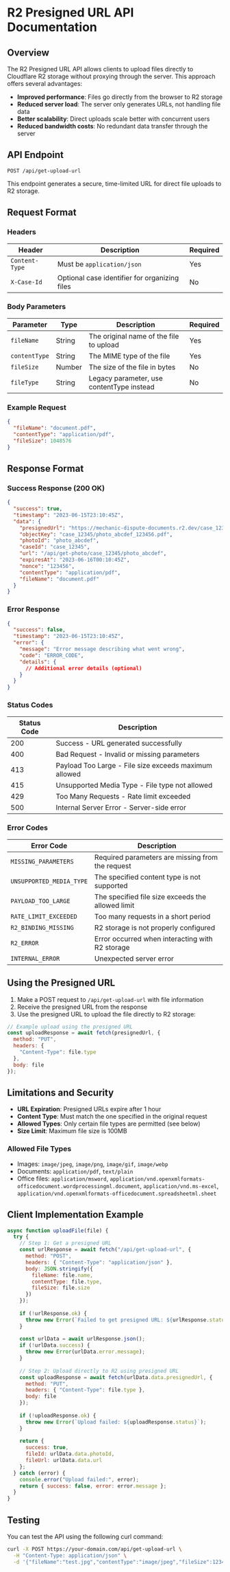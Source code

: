 # R2 Presigned URL API Documentation

## Overview

The R2 Presigned URL API allows clients to upload files directly to Cloudflare R2 storage without proxying through the server. This approach offers several advantages:

- **Improved performance**: Files go directly from the browser to R2 storage
- **Reduced server load**: The server only generates URLs, not handling file data
- **Better scalability**: Direct uploads scale better with concurrent users
- **Reduced bandwidth costs**: No redundant data transfer through the server

## API Endpoint

```
POST /api/get-upload-url
```

This endpoint generates a secure, time-limited URL for direct file uploads to R2 storage.

## Request Format

### Headers

| Header          | Description                                           | Required |
|-----------------|-------------------------------------------------------|----------|
| `Content-Type`  | Must be `application/json`                            | Yes      |
| `X-Case-Id`     | Optional case identifier for organizing files         | No       |

### Body Parameters

| Parameter     | Type     | Description                               | Required |
|---------------|----------|-------------------------------------------|----------|
| `fileName`    | String   | The original name of the file to upload   | Yes      |
| `contentType` | String   | The MIME type of the file                 | Yes      |
| `fileSize`    | Number   | The size of the file in bytes             | No       |
| `fileType`    | String   | Legacy parameter, use contentType instead | No       |

### Example Request

```json
{
  "fileName": "document.pdf",
  "contentType": "application/pdf",
  "fileSize": 1048576
}
```

## Response Format

### Success Response (200 OK)

```json
{
  "success": true,
  "timestamp": "2023-06-15T23:10:45Z",
  "data": {
    "presignedUrl": "https://mechanic-dispute-documents.r2.dev/case_12345/photo_abcdef_123456.pdf?token=...",
    "objectKey": "case_12345/photo_abcdef_123456.pdf",
    "photoId": "photo_abcdef",
    "caseId": "case_12345",
    "url": "/api/get-photo/case_12345/photo_abcdef",
    "expiresAt": "2023-06-16T00:10:45Z",
    "nonce": "123456",
    "contentType": "application/pdf",
    "fileName": "document.pdf"
  }
}
```

### Error Response

```json
{
  "success": false,
  "timestamp": "2023-06-15T23:10:45Z",
  "error": {
    "message": "Error message describing what went wrong",
    "code": "ERROR_CODE",
    "details": {
      // Additional error details (optional)
    }
  }
}
```

### Status Codes

| Status Code | Description                                            |
|-------------|--------------------------------------------------------|
| 200         | Success - URL generated successfully                   |
| 400         | Bad Request - Invalid or missing parameters            |
| 413         | Payload Too Large - File size exceeds maximum allowed  |
| 415         | Unsupported Media Type - File type not allowed         |
| 429         | Too Many Requests - Rate limit exceeded                |
| 500         | Internal Server Error - Server-side error              |

### Error Codes

| Error Code               | Description                                       |
|--------------------------|---------------------------------------------------|
| `MISSING_PARAMETERS`     | Required parameters are missing from the request  |
| `UNSUPPORTED_MEDIA_TYPE` | The specified content type is not supported       |
| `PAYLOAD_TOO_LARGE`      | The specified file size exceeds the allowed limit |
| `RATE_LIMIT_EXCEEDED`    | Too many requests in a short period               |
| `R2_BINDING_MISSING`     | R2 storage is not properly configured             |
| `R2_ERROR`               | Error occurred when interacting with R2 storage   |
| `INTERNAL_ERROR`         | Unexpected server error                           |

## Using the Presigned URL

1. Make a POST request to `/api/get-upload-url` with file information
2. Receive the presigned URL from the response
3. Use the presigned URL to upload the file directly to R2 storage:

```javascript
// Example upload using the presigned URL
const uploadResponse = await fetch(presignedUrl, {
  method: "PUT",
  headers: {
    "Content-Type": file.type
  },
  body: file
});
```

## Limitations and Security

- **URL Expiration**: Presigned URLs expire after 1 hour
- **Content Type**: Must match the one specified in the original request
- **Allowed Types**: Only certain file types are permitted (see below)
- **Size Limit**: Maximum file size is 100MB

### Allowed File Types

- Images: `image/jpeg`, `image/png`, `image/gif`, `image/webp`
- Documents: `application/pdf`, `text/plain`
- Office files: `application/msword`, `application/vnd.openxmlformats-officedocument.wordprocessingml.document`, `application/vnd.ms-excel`, `application/vnd.openxmlformats-officedocument.spreadsheetml.sheet`

## Client Implementation Example

```javascript
async function uploadFile(file) {
  try {
    // Step 1: Get a presigned URL
    const urlResponse = await fetch("/api/get-upload-url", {
      method: "POST",
      headers: { "Content-Type": "application/json" },
      body: JSON.stringify({
        fileName: file.name,
        contentType: file.type,
        fileSize: file.size
      })
    });
    
    if (!urlResponse.ok) {
      throw new Error(`Failed to get presigned URL: ${urlResponse.status}`);
    }
    
    const urlData = await urlResponse.json();
    if (!urlData.success) {
      throw new Error(urlData.error.message);
    }
    
    // Step 2: Upload directly to R2 using presigned URL
    const uploadResponse = await fetch(urlData.data.presignedUrl, {
      method: "PUT",
      headers: { "Content-Type": file.type },
      body: file
    });
    
    if (!uploadResponse.ok) {
      throw new Error(`Upload failed: ${uploadResponse.status}`);
    }
    
    return {
      success: true,
      fileId: urlData.data.photoId,
      fileUrl: urlData.data.url
    };
  } catch (error) {
    console.error("Upload failed:", error);
    return { success: false, error: error.message };
  }
}
```

## Testing

You can test the API using the following curl command:

```bash
curl -X POST https://your-domain.com/api/get-upload-url \
  -H "Content-Type: application/json" \
  -d '{"fileName":"test.jpg","contentType":"image/jpeg","fileSize":12345}'
``` 